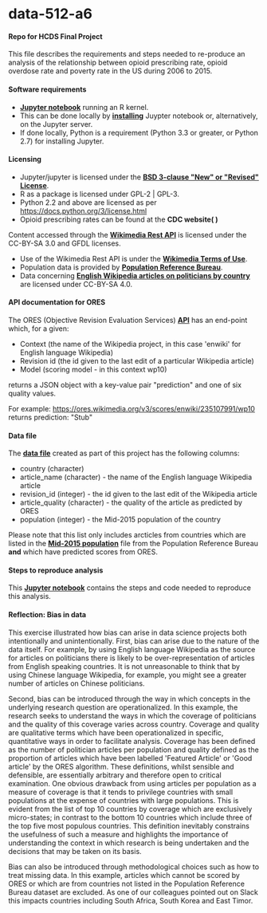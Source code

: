 # data-512-a6

#### Repo for HCDS Final Project
This file describes the requirements and steps needed to re-produce an analysis of the relationship between opioid prescribing rate, opioid overdose rate and poverty rate in the US during 2006 to 2015.  

#### Software requirements 

- __[Jupyter notebook](http://jupyter.org/about.html)__ running an R kernel.  
- This can be done locally by __[installing](http://jupyter.org/install.html)__ Juypter notebook or, alternatively, on the Jupyter server. 
- If done locally, Python is a requirement (Python 3.3 or greater, or Python 2.7) for installing Jupyter. 


#### Licensing 

- Jupyter/jupyter is licensed under the __[BSD 3-clause "New" or "Revised" License](https://github.com/jupyter/jupyter/blob/master/LICENSE)__. 
- R as a package is licensed under GPL-2 | GPL-3. 
- Python 2.2 and above are licensed as per https://docs.python.org/3/license.html
- Opioid prescribing rates can be found at the __CDC website(         )__

Content accessed through the __[Wikimedia Rest API](https://en.wikipedia.org/api/rest_v1/)__ is licensed under the CC-BY-SA 3.0 and GFDL licenses. 
- Use of the Wikimedia Rest API is under the __[Wikimedia Terms of Use](https://wikimediafoundation.org/wiki/Terms_of_Use/en)__.
- Population data is provided by __[Population Reference Bureau](http://www.prb.org/DataFinder/Topic/Rankings.aspx?ind=14)__.
- Data concerning __[English Wikipedia articles on politicians by country](https://figshare.com/articles/Untitled_Item/5513449)__ are licensed under CC-BY-SA 4.0.


#### API documentation for ORES 

The ORES (Objective Revision Evaluation Services) __[API](https://ores.wikimedia.org/v3/#/scoring)__ has an end-point which, for a given: <br> 

- Context (the name of the Wikipedia project, in this case 'enwiki' for English language Wikipedia)
- Revision id (the id given to the last edit of a particular Wikipedia article)
- Model (scoring model - in this context wp10)

returns a JSON object with a key-value pair "prediction" and one of six quality values. <br>  

For example: https://ores.wikimedia.org/v3/scores/enwiki/235107991/wp10 returns prediction:  "Stub" 


#### Data file 

The __[data file](https://github.com/mykebrowne/data-512-a2/blob/master/page_quality_population.csv)__ created as part of this project has the following columns: <br> 

- country (character) 
- article_name (character) - the name of the English language Wikipedia article  
- revision_id (integer) - the id given to the last edit of the Wikipedia article 
- article_quality (character) - the quality of the article as predicted by ORES 
- population (integer) - the Mid-2015 population of the country <br> 

Please note that this list only includes arcticles from countries which are listed in the __[Mid-2015 population](http://www.prb.org/DataFinder/Topic/Rankings.aspx?ind=14)__ file from the Population Reference Bureau __and__ which have predicted scores from ORES. 


#### Steps to reproduce analysis 

This __[Jupyter notebook](https://github.com/mykebrowne/data-512-a2/blob/master/hcds-a2-bias.ipynb)__ contains the steps and code needed to reproduce this analysis.  


#### Reflection: Bias in data 
This exercise illustrated how bias can arise in data science projects both intentionally and unintentionally.  First, bias can arise due to the nature of the data itself.  For example, by using English language Wikipedia as the source for articles on politicians there is likely to be over-representation of articles from English speaking countries.  It is not unreasonable to think that by using Chinese language Wikipedia, for example, you might see a greater number of articles on Chinese politicians.  

Second, bias can be introduced through the way in which concepts in the underlying research question are operationalized.  In this example, the research seeks to understand the ways in which the coverage of politicians and the quality of this coverage varies across country.  Coverage and quality are qualitative terms which have been operationalized in specific, quantitative ways in order to facilitate analysis.  Coverage has been defined as the number of politician articles per population and quality defined as the proportion of articles which have been labelled 'Featured Article' or 'Good article' by the ORES algorithm.   These definitions, whilst sensible and defensible, are essentially arbitrary and therefore open to critical examination.  One obvious drawback from using articles per population as a measure of coverage is that it tends to privilege countries with small populations at the expense of countries with large populations.  This is evident from the list of top 10 countries by coverage which are exclusively micro-states; in contrast to the bottom 10 countries which include three of the top five most populous countries.   This definition inevitably constrains the usefulness of such a measure and highlights the importance of understanding the context in which research is being undertaken and the decisions that may be taken on its basis.    

Bias can also be introduced through methodological choices such as how to treat missing data.  In this example, articles which cannot be scored by ORES or which are from countries not listed in the Population Reference Bureau dataset are excluded.  As one of our colleagues pointed out on Slack this impacts countries including South Africa, South Korea and East Timor. 
